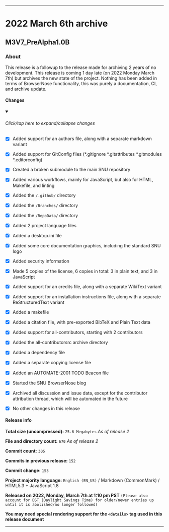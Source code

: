 ***

# 2022 March 6th archive

## M3V7_PreAlpha1.0B

### About

This release is a followup to the release made for archiving 2 years of no development. This release is coming 1 day late (on 2022 Monday March 7th) but archives the new state of the project. Nothing has been added in terms of BrowserNose functionality, this was purely a documentation, CI, and archive update.
 
#### Changes

<details open><summary><H6 lang="en">Click/tap here to expand/collapse changes</H6></summary>

- [x] Added support for an authors file, along with a separate markdown variant

- [x] Added support for GitConfig files (*.gitignore *.gitattributes *.gitmodules *.editorconfig)

- [x] Created a broken submodule to the main SNU repository

- [x] Added various workflows, mainly for JavaScript, but also for HTML, Makefile, and linting

- [x] Added the `/.github/` directory

- [x] Added the `/Branches/` directory

- [x] Added the `/RepoData/` directory

- [x] Added 2 project language files

- [x] Added a desktop.ini file

- [x] Added some core documentation graphics, including the standard SNU logo

- [x] Added security information

- [x] Made 5 copies of the license, 6 copies in total: 3 in plain text, and 3 in JavaScript

- [x] Added support for an credits file, along with a separate WikiText variant

- [x] Added support for an installation instructions file, along with a separate ReStructuredText variant

- [x] Added a makefile

- [x] Added a citation file, with pre-exported BibTeX and Plain Text data

- [x] Added support for all-contributors, starting with 2 contributors

- [x] Added the all-contributorsrc archive directory

- [x] Added a dependency file

- [x] Added a separate copying license file

- [x] Added an AUTOMATE-2001 TODO Beacon file

- [x] Started the SNU BrowserNose blog

- [x] Archived all discussion and issue data, except for the contributor attribution thread, which will be automated in the future

</details>

- [x] No other changes in this release

#### Release info

**Total size (uncompressed):** `25.6 Megabytes` _As of release 2_

**File and directory count:** `670` _As of release 2_

**Commit count:** `305`

**Commits in previous release:** `152`

**Commit change:** `153`

**Project majority language:** `English (EN_US)` / Markdown (CommonMark) / HTML5.3 + JavaScript 1.8

**Released on 2022, Monday, March 7th at 1:10 pm PST** `(Please also account for DST (Daylight Savings Time) for older/newer entries up until it is abolished/no longer followed)`

**You may need special rendering support for the `<details>` tag used in this release document**

***
